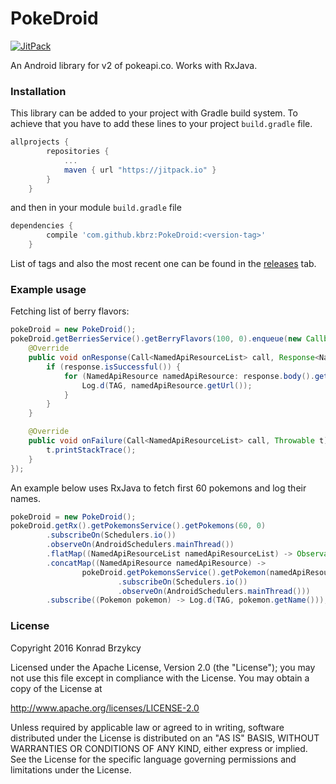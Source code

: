 # PokeDroid
[![JitPack](https://jitpack.io/v/kbrz/PokeDroid.svg)](https://jitpack.io/#kbrz/PokeDroid)

An Android library for v2 of pokeapi.co. Works with RxJava.

### Installation
This library can be added to your project with Gradle build system. To achieve that you have to add these lines to your project `build.gradle` file.
```groovy
allprojects {
		repositories {
			...
			maven { url "https://jitpack.io" }
		}
	}
```
and then in your module `build.gradle` file
```groovy
dependencies {
		compile 'com.github.kbrz:PokeDroid:<version-tag>'
	}
```
List of tags and also the most recent one can be found in the [releases](https://github.com/kbrz/PokeDroid/releases) tab.

### Example usage

Fetching list of berry flavors:
```java
pokeDroid = new PokeDroid();
pokeDroid.getBerriesService().getBerryFlavors(100, 0).enqueue(new Callback<NamedApiResourceList>() {
    @Override
    public void onResponse(Call<NamedApiResourceList> call, Response<NamedApiResourceList> response) {
        if (response.isSuccessful()) {
            for (NamedApiResource namedApiResource: response.body().getResults()) {
                Log.d(TAG, namedApiResource.getUrl());
            }
        }
    }

    @Override
    public void onFailure(Call<NamedApiResourceList> call, Throwable t) {
        t.printStackTrace();
    }
});
```

An example below uses RxJava to fetch first 60 pokemons and log their names.
```java
pokeDroid = new PokeDroid();
pokeDroid.getRx().getPokemonsService().getPokemons(60, 0)
        .subscribeOn(Schedulers.io())
        .observeOn(AndroidSchedulers.mainThread())
        .flatMap((NamedApiResourceList namedApiResourceList) -> Observable.from(namedApiResourceList.getResults()))
        .concatMap((NamedApiResource namedApiResource) -> 
                pokeDroid.getPokemonsService().getPokemon(namedApiResource.getId())
                        .subscribeOn(Schedulers.io())
                        .observeOn(AndroidSchedulers.mainThread()))
        .subscribe((Pokemon pokemon) -> Log.d(TAG, pokemon.getName()));
```

### License
Copyright 2016 Konrad Brzykcy

Licensed under the Apache License, Version 2.0 (the "License");
you may not use this file except in compliance with the License.
You may obtain a copy of the License at

http://www.apache.org/licenses/LICENSE-2.0
    
Unless required by applicable law or agreed to in writing, software
distributed under the License is distributed on an "AS IS" BASIS,
WITHOUT WARRANTIES OR CONDITIONS OF ANY KIND, either express or implied.
See the License for the specific language governing permissions and
limitations under the License.
